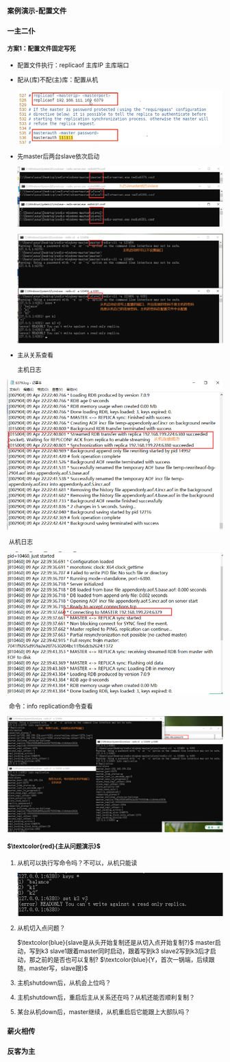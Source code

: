 ### 案例演示-配置文件

### 一主二仆

#### 方案1：配置文件固定写死

- 配置文件执行：replicaof 主库IP 主库端口

- 配从(库)不配(主)库：配置从机

  ![](images/13.从机配置.jpg)


- 先master后两台slave依次启动

  ![](images/14.主从顺序启动.jpg)

  ![](images/15主从客户端连接.jpg)

- 主从关系查看

  主机日志

![](images/16.主机日志.jpg)

​	从机日志

![](images/17.从机日志.jpg)

​	命令：info replication命令查看

![](images/18.命令查看主从关系.jpg)

#### $\textcolor{red}{主从问题演示}$

1. 从机可以执行写命令吗？不可以，从机只能读

   ![](images/19.从机只能读.png)

2. 从机切入点问题？

   $\textcolor{blue}{slave是从头开始复制还是从切入点开始复制?}$
   master启动，写到k3
   slave1跟着master同时启动，跟着写到k3
   slave2写到k3后才启动，那之前的是否也可以复制?
   $\textcolor{blue}{Y，首次一锅端，后续跟随，master写，slave跟}$

3. 主机shutdown后，从机会上位吗？

4. 主机shutdown后，重启后主从关系还在吗？从机还能否顺利复制？

5. 某台从机down后，master继续，从机重启后它能跟上大部队吗？









### 薪火相传







### 反客为主










